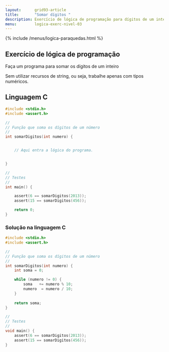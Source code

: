 ```yaml
---
layout:      grid93-article
title:       "Somar dígitos "
description: Exercício de lógica de programação para dígitos de um inteiro.
menu:        logica-exerc-nivel-03
---
```


{% include /menus/logica-paraquedas.html %}

Exercício de lógica de programação
---

Faça um programa para somar os dígitos de um inteiro

Sem utilizar recursos de string, ou seja, trabalhe apenas com tipos numéricos.




Linguagem C
---


```c
#include <stdio.h>
#include <assert.h>

//
// Função que soma os dígitos de um número 
//
int somarDigitos(int numero) {


    // Aqui entra a lógica do programa.


}

//
// Testes
//
int main() {

    assert(6 == somarDigitos(2013));
    assert(15 == somarDigitos(456));

    return 0;
}
```


### Solução na linguagem C

```c
#include <stdio.h>
#include <assert.h>

//
// Função que soma os dígitos de um número 
//
int somarDigitos(int numero) {
    int soma = 0;

    while (numero != 0) {
        soma   += numero % 10;
        numero  = numero / 10;
    }
    
    return soma;
}

//
// Testes
//
void main() {
    assert(6 == somarDigitos(2013));
    assert(15 == somarDigitos(456));
}
```